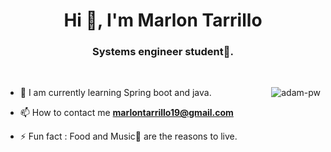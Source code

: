 <h1 align="center">Hi 👋, I'm Marlon Tarrillo</h1>
<h3 align="center">Systems engineer student🌟.</h3>

<br>

<p><img align="right" src="https://github.com/Adam-pw/Adam-pw/blob/main/animation_500_kxa883sd.gif" alt="adam-pw"  with="50%"/></p>


- 🌱 I am currently learning Spring boot and java.

- 📫 How to contact me **marlontarrillo19@gmail.com**

- ⚡ Fun fact : Food and Music🎵 are the reasons to live.


<br>

